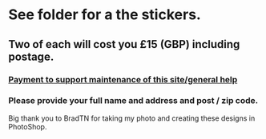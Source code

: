 # See folder for a the stickers.

## Two of each will cost you £15 (GBP) including postage.

### [Payment to support maintenance of this site/general help](https://www.paypal.com/donate/?hosted_button_id=R3DFLDWT2PFC4)

### Please provide your full name and address and post / zip code.



Big thank you to BradTN for taking my photo and creating these designs in PhotoShop.
